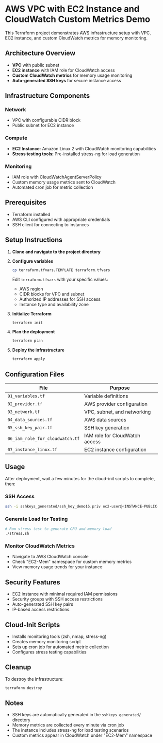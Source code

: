 # AWS VPC with EC2 Instance and CloudWatch Custom Metrics Demo

This Terraform project demonstrates AWS infrastructure setup with VPC, EC2 instance, and custom CloudWatch metrics for memory monitoring.

## Architecture Overview

- **VPC** with public subnet
- **EC2 instance** with IAM role for CloudWatch access
- **Custom CloudWatch metrics** for memory usage monitoring
- **Auto-generated SSH keys** for secure instance access

## Infrastructure Components

### Network
- VPC with configurable CIDR block
- Public subnet for EC2 instance

### Compute
- **EC2 Instance**: Amazon Linux 2 with CloudWatch monitoring capabilities
- **Stress testing tools**: Pre-installed stress-ng for load generation

### Monitoring
- IAM role with CloudWatchAgentServerPolicy
- Custom memory usage metrics sent to CloudWatch
- Automated cron job for metric collection

## Prerequisites

- Terraform installed
- AWS CLI configured with appropriate credentials
- SSH client for connecting to instances

## Setup Instructions

1. **Clone and navigate to the project directory**

2. **Configure variables**
   ```bash
   cp terraform.tfvars.TEMPLATE terraform.tfvars
   ```
   Edit `terraform.tfvars` with your specific values:
   - AWS region
   - CIDR blocks for VPC and subnet
   - Authorized IP addresses for SSH access
   - Instance type and availability zone

3. **Initialize Terraform**
   ```bash
   terraform init
   ```

4. **Plan the deployment**
   ```bash
   terraform plan
   ```

5. **Deploy the infrastructure**
   ```bash
   terraform apply
   ```

## Configuration Files

| File | Purpose |
|------|---------| 
| `01_variables.tf` | Variable definitions |
| `02_provider.tf` | AWS provider configuration |
| `03_network.tf` | VPC, subnet, and networking |
| `04_data_sources.tf` | AWS data sources |
| `05_ssh_key_pair.tf` | SSH key generation |
| `06_iam_role_for_cloudwatch.tf` | IAM role for CloudWatch access |
| `07_instance_linux.tf` | EC2 instance configuration |

## Usage

After deployment, wait a few minutes for the cloud-init scripts to complete, then:

### SSH Access
```bash
ssh -i sshkeys_generated/ssh_key_demo16.priv ec2-user@<INSTANCE-PUBLIC-IP>
```

### Generate Load for Testing
```bash
# Run stress test to generate CPU and memory load
./stress.sh
```

### Monitor CloudWatch Metrics
- Navigate to AWS CloudWatch console
- Check "EC2-Mem" namespace for custom memory metrics
- View memory usage trends for your instance

## Security Features

- EC2 instance with minimal required IAM permissions
- Security groups with SSH access restrictions
- Auto-generated SSH key pairs
- IP-based access restrictions

## Cloud-Init Scripts

- Installs monitoring tools (zsh, nmap, stress-ng)
- Creates memory monitoring script
- Sets up cron job for automated metric collection
- Configures stress testing capabilities

## Cleanup

To destroy the infrastructure:
```bash
terraform destroy
```

## Notes

- SSH keys are automatically generated in the `sshkeys_generated/` directory
- Memory metrics are collected every minute via cron job
- The instance includes stress-ng for load testing scenarios
- Custom metrics appear in CloudWatch under "EC2-Mem" namespace